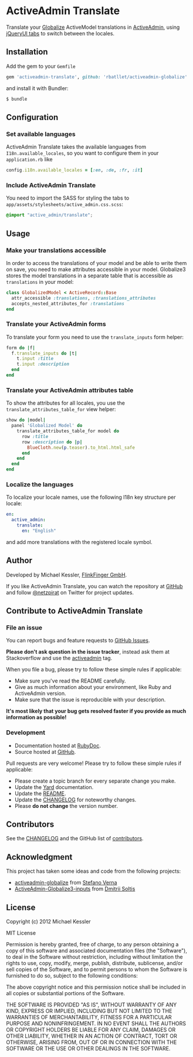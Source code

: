 # ActiveAdmin Translate

Translate your [Globalize](https://github.com/globalize/globalize) ActiveModel translations in
[ActiveAdmin](https://github.com/activeadmin/activeadmin), using [jQueryUI tabs](http://jqueryui.com/tabs/) to switch
between the locales.

## Installation

Add the gem to your `Gemfile`

```ruby
gem 'activeadmin-translate', github: 'rbatllet/activeadmin-globalize'
```

and install it with Bundler:

```Bash
$ bundle
```

## Configuration

### Set available languages

ActiveAdmin Translate takes the available languages from `I18n.available_locales`, so you want to configure them in
your `application.rb` like

```ruby
config.i18n.available_locales = [:en, :de, :fr, :it]
```

### Include ActiveAdmin Translate

You need to import the SASS for styling the tabs to `app/assets/stylesheets/active_admin.css.scss`:

```css
@import "active_admin/translate";
```

## Usage

### Make your translations accessible

In order to access the translations of your model and be able to write them on save, you need to make attributes
accessible in your model. Globalize3 stores the model translations in a separate table that is accessible as
`translations` in your model:

```ruby
class GlobalizedModel < ActiveRecord::Base
  attr_accessible :translations, :translations_attributes
  accepts_nested_attributes_for :translations
end
```

### Translate your ActiveAdmin forms

To translate your form you need to use the `translate_inputs` form helper:

```ruby
form do |f|
  f.translate_inputs do |t|
    t.input :title
    t.input :description
  end
end
```

### Translate your ActiveAdmin attributes table

To show the attributes for all locales, you use the `translate_attributes_table_for` view helper:

```ruby
show do |model|
  panel 'Globalized Model' do
    translate_attributes_table_for model do
      row :title
      row :description do |p|
        BlueCloth.new(p.teaser).to_html.html_safe
      end
    end
  end
end
```

### Localize the languages

To localize your locale names, use the following I18n key structure per locale:

```yml
en:
  active_admin:
    translate:
      en: "English"
```

and add more translations with the registered locale symbol.

## Author

Developed by Michael Kessler, [FlinkFinger GmbH](http://www.flinkfinger.com).

If you like ActiveAdmin Translate, you can watch the repository at
[GitHub](https://github.com/netzpirat/activeadmin-globalize) and follow [@netzpirat](https://twitter.com/#!/netzpirat)
on Twitter for project updates.

## Contribute to ActiveAdmin Translate

### File an issue

You can report bugs and feature requests to [GitHub Issues](https://github.com/netzpirat/activeadmin-globalize/issues).

**Please don't ask question in the issue tracker**, instead ask them at Stackoverflow and use the
[activeadmin](http://stackoverflow.com/questions/tagged/activeadmin) tag.

When you file a bug, please try to follow these simple rules if applicable:

* Make sure you've read the README carefully.
* Give as much information about your environment, like Ruby and ActiveAdmin version.
* Make sure that the issue is reproducible with your description.

**It's most likely that your bug gets resolved faster if you provide as much information as possible!**

### Development

* Documentation hosted at [RubyDoc](http://rubydoc.info/github/netzpirat/activeadmin-globalize/master/frames).
* Source hosted at [GitHub](https://github.com/netzpirat/activeadmin-globalize).

Pull requests are very welcome! Please try to follow these simple rules if applicable:

* Please create a topic branch for every separate change you make.
* Update the [Yard](http://yardoc.org/) documentation.
* Update the [README](https://github.com/netzpirat/activeadmin-globalize/blob/master/README.md).
* Update the [CHANGELOG](https://github.com/netzpirat/activeadmin-globalize/blob/master/CHANGELOG.md) for noteworthy changes.
* Please **do not change** the version number.

## Contributors

See the [CHANGELOG](https://github.com/netzpirat/activeadmin-globalize/blob/master/CHANGELOG.md) and the GitHub list of
[contributors](https://github.com/netzpirat/activeadmin-globalize/contributors).

## Acknowledgment

This project has taken some ideas and code from the following projects:

- [activeadmin-globalize](https://github.com/stefanoverna/activeadmin-globalize) from [Stefano Verna](https://github.com/stefanoverna)
- [ActiveAdmin-Globalize3-inputs](https://github.com/mimimi/ActiveAdmin-Globalize3-inputs) from [Dmitrii Soltis](https://github.com/mimimi)

## License

Copyright (c) 2012 Michael Kessler

MIT License

Permission is hereby granted, free of charge, to any person obtaining
a copy of this software and associated documentation files (the
"Software"), to deal in the Software without restriction, including
without limitation the rights to use, copy, modify, merge, publish,
distribute, sublicense, and/or sell copies of the Software, and to
permit persons to whom the Software is furnished to do so, subject to
the following conditions:

The above copyright notice and this permission notice shall be
included in all copies or substantial portions of the Software.

THE SOFTWARE IS PROVIDED "AS IS", WITHOUT WARRANTY OF ANY KIND,
EXPRESS OR IMPLIED, INCLUDING BUT NOT LIMITED TO THE WARRANTIES OF
MERCHANTABILITY, FITNESS FOR A PARTICULAR PURPOSE AND
NONINFRINGEMENT. IN NO EVENT SHALL THE AUTHORS OR COPYRIGHT HOLDERS BE
LIABLE FOR ANY CLAIM, DAMAGES OR OTHER LIABILITY, WHETHER IN AN ACTION
OF CONTRACT, TORT OR OTHERWISE, ARISING FROM, OUT OF OR IN CONNECTION
WITH THE SOFTWARE OR THE USE OR OTHER DEALINGS IN THE SOFTWARE.

